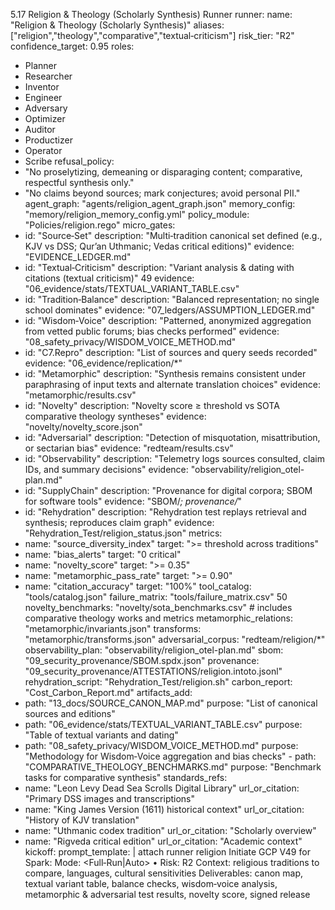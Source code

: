 5.17 Religion & Theology (Scholarly Synthesis) Runner 
runner: 
name: "Religion & Theology (Scholarly Synthesis)" 
aliases: ["religion","theology","comparative","textual‑criticism"] risk_tier: "R2" 
confidence_target: 0.95 
roles: 
- Planner 
- Researcher 
- Inventor 
- Engineer 
- Adversary 
- Optimizer 
- Auditor 
- Productizer 
- Operator 
- Scribe 
refusal_policy: 
- "No proselytizing, demeaning or disparaging content; comparative, respectful synthesis only." 
- "No claims beyond sources; mark conjectures; avoid personal PII." agent_graph: "agents/religion_agent_graph.json" 
memory_config: "memory/religion_memory_config.yml" 
policy_module: "Policies/religion.rego" 
micro_gates: 
- id: "Source‑Set" 
description: "Multi‑tradition canonical set defined (e.g., KJV vs DSS; Qur’an Uthmanic; Vedas critical editions)" 
evidence: "EVIDENCE_LEDGER.md" 
- id: "Textual‑Criticism" 
description: "Variant analysis & dating with citations (textual criticism)" 
49
evidence: "06_evidence/stats/TEXTUAL_VARIANT_TABLE.csv" 
- id: "Tradition‑Balance" 
description: "Balanced representation; no single school dominates" evidence: "07_ledgers/ASSUMPTION_LEDGER.md" 
- id: "Wisdom‑Voice" 
description: "Patterned, anonymized aggregation from vetted public forums; bias checks performed" 
evidence: "08_safety_privacy/WISDOM_VOICE_METHOD.md" 
- id: "C7.Repro" 
description: "List of sources and query seeds recorded" 
evidence: "06_evidence/replication/*" 
- id: "Metamorphic" 
description: "Synthesis remains consistent under paraphrasing of input texts and alternate translation choices" 
evidence: "metamorphic/results.csv" 
- id: "Novelty" 
description: "Novelty score ≥ threshold vs SOTA comparative theology syntheses" 
evidence: "novelty/novelty_score.json" 
- id: "Adversarial" 
description: "Detection of misquotation, misattribution, or sectarian bias" 
evidence: "redteam/results.csv" 
- id: "Observability" 
description: "Telemetry logs sources consulted, claim IDs, and summary decisions" 
evidence: "observability/religion_otel-plan.md" 
- id: "SupplyChain" 
description: "Provenance for digital corpora; SBOM for software tools" evidence: "SBOM/*; provenance/*" 
- id: "Rehydration" 
description: "Rehydration test replays retrieval and synthesis; reproduces claim graph" 
evidence: "Rehydration_Test/religion_status.json" 
metrics: 
- name: "source_diversity_index" 
target: ">= threshold across traditions" 
- name: "bias_alerts" 
target: "0 critical" 
- name: "novelty_score" 
target: ">= 0.35" 
- name: "metamorphic_pass_rate" 
target: ">= 0.90" 
- name: "citation_accuracy" 
target: "100%" 
tool_catalog: "tools/catalog.json" 
failure_matrix: "tools/failure_matrix.csv" 
50
novelty_benchmarks: "novelty/sota_benchmarks.csv" # includes comparative  theology works and metrics 
metamorphic_relations: "metamorphic/invariants.json" 
transforms: "metamorphic/transforms.json" 
adversarial_corpus: "redteam/religion/*" 
observability_plan: "observability/religion_otel-plan.md" 
sbom: "09_security_provenance/SBOM.spdx.json" 
provenance: "09_security_provenance/ATTESTATIONS/religion.intoto.jsonl" rehydration_script: "Rehydration_Test/religion.sh" 
carbon_report: "Cost_Carbon_Report.md" 
artifacts_add: 
- path: "13_docs/SOURCE_CANON_MAP.md" 
purpose: "List of canonical sources and editions" 
- path: "06_evidence/stats/TEXTUAL_VARIANT_TABLE.csv" 
purpose: "Table of textual variants and dating" 
- path: "08_safety_privacy/WISDOM_VOICE_METHOD.md" 
purpose: "Methodology for Wisdom‑Voice aggregation and bias checks" - path: "COMPARATIVE_THEOLOGY_BENCHMARKS.md" 
purpose: "Benchmark tasks for comparative synthesis" 
standards_refs: 
- name: "Leon Levy Dead Sea Scrolls Digital Library" 
url_or_citation: "Primary DSS images and transcriptions" 
- name: "King James Version (1611) historical context" 
url_or_citation: "History of KJV translation" 
- name: "Uthmanic codex tradition" 
url_or_citation: "Scholarly overview" 
- name: "Rigveda critical edition" 
url_or_citation: "Academic context" 
kickoff: 
prompt_template: | 
attach runner religion 
Initiate GCP V49 for Spark: <theological synthesis or tool> 
Mode: <Full‑Run|Auto> • Risk: R2 
Context: religious traditions to compare, languages, cultural  sensitivities 
Deliverables: canon map, textual variant table, balance checks,  wisdom‑voice analysis, metamorphic & adversarial test results, novelty score,  signed release
